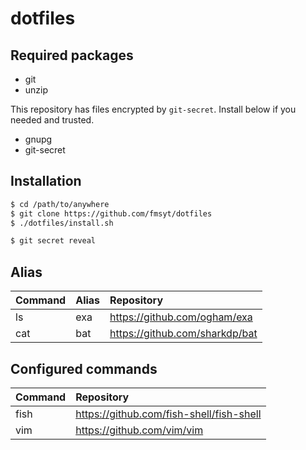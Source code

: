 # dotfiles

## Required packages

- git
- unzip

This repository has files encrypted by `git-secret`.
Install below if you needed and trusted.

- gnupg
- git-secret

## Installation

```bash
$ cd /path/to/anywhere
$ git clone https://github.com/fmsyt/dotfiles
$ ./dotfiles/install.sh
```

```bash
$ git secret reveal
```

## Alias

| Command | Alias | Repository |
|:------- |:------|:-----------|
| ls      | exa   |<https://github.com/ogham/exa>|
| cat     | bat   |<https://github.com/sharkdp/bat>|


## Configured commands

| Command | Repository |
|:--------|:-----------|
| fish    |<https://github.com/fish-shell/fish-shell>|
| vim     |<https://github.com/vim/vim>|
